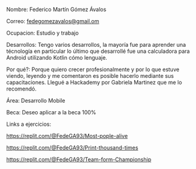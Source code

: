 Nombre: Federico Martín Gómez Ávalos

Correo: fedegomezavalos@gmail.om

Ocupacion: Estudio y trabajo

Desarrollos: Tengo varios desarrollos, la mayoría fue para aprender una técnología en particular lo último que desarrollé fue una calculadora para Android utilizando Kotlin cómo lenguaje.

Por qué?: Porque quiero crecer profesionalmente y por lo que estuve viendo, leyendo y me comentaron es posible hacerlo mediante sus capacitaciones. Llegué a Hackademy por Gabriela Martinez que me lo recomendó. 

Área: Desarrollo Mobile

Beca: Deseo aplicar a la beca 100%

Links a ejercicios:

 https://replit.com/@FedeGA93/Most-pople-alive
 
 https://replit.com/@FedeGA93/Print-thousand-times
 
 https://replit.com/@FedeGA93/Team-form-Championship
